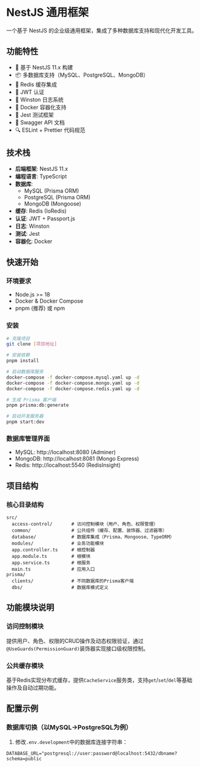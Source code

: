 # NestJS 通用框架

一个基于 NestJS 的企业级通用框架，集成了多种数据库支持和现代化开发工具。

## 功能特性

- 🚀 基于 NestJS 11.x 构建
- 📦 多数据库支持（MySQL、PostgreSQL、MongoDB）
- 🔄 Redis 缓存集成
- 🔐 JWT 认证
- 📝 Winston 日志系统
- 🐳 Docker 容器化支持
- 🧪 Jest 测试框架
- 📘 Swagger API 文档
- 🔍 ESLint + Prettier 代码规范

## 技术栈

- **后端框架**: NestJS 11.x
- **编程语言**: TypeScript
- **数据库**: 
  - MySQL (Prisma ORM)
  - PostgreSQL (Prisma ORM)
  - MongoDB (Mongoose)
- **缓存**: Redis (IoRedis)
- **认证**: JWT + Passport.js
- **日志**: Winston
- **测试**: Jest
- **容器化**: Docker

## 快速开始

### 环境要求

- Node.js >= 18
- Docker & Docker Compose
- pnpm (推荐) 或 npm

### 安装

```bash
# 克隆项目
git clone [项目地址]

# 安装依赖
pnpm install

# 启动数据库服务
docker-compose -f docker-compose.mysql.yaml up -d
docker-compose -f docker-compose.mongo.yaml up -d
docker-compose -f docker-compose.redis.yaml up -d

# 生成 Prisma 客户端
pnpm prisma:db:generate

# 启动开发服务器
pnpm start:dev
```

### 数据库管理界面

- MySQL: http://localhost:8080 (Adminer)
- MongoDB: http://localhost:8081 (Mongo Express)
- Redis: http://localhost:5540 (RedisInsight)

## 项目结构

### 核心目录结构

```
src/
  access-control/       # 访问控制模块（用户、角色、权限管理）
  common/               # 公共组件（缓存、配置、装饰器、过滤器等）
  database/             # 数据库集成（Prisma、Mongoose、TypeORM）
  modules/              # 业务功能模块
  app.controller.ts     # 根控制器
  app.module.ts         # 根模块
  app.service.ts        # 根服务
  main.ts               # 应用入口
prisma/
  clients/              # 不同数据库的Prisma客户端
  dbs/                  # 数据库模式定义
```

## 功能模块说明

### 访问控制模块
提供用户、角色、权限的CRUD操作及动态权限验证，通过`@UseGuards(PermissionGuard)`装饰器实现接口级权限控制。

### 公共缓存模块
基于Redis实现分布式缓存，提供`CacheService`服务类，支持`get`/`set`/`del`等基础操作及自动过期功能。

## 配置示例

### 数据库切换（以MySQL→PostgreSQL为例）
1. 修改`.env.development`中的数据库连接字符串：
```env
DATABASE_URL="postgresql://user:password@localhost:5432/dbname?schema=public
